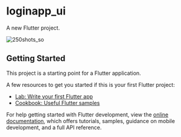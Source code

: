 # loginapp_ui

A new Flutter project.

![250shots_so](https://github.com/m-aqsam/Flutter-Applications-Ui/assets/121599719/34c1fae0-6a58-4c49-b7e0-fa97cf6073a8)

## Getting Started



This project is a starting point for a Flutter application.

A few resources to get you started if this is your first Flutter project:

- [Lab: Write your first Flutter app](https://docs.flutter.dev/get-started/codelab)
- [Cookbook: Useful Flutter samples](https://docs.flutter.dev/cookbook)

For help getting started with Flutter development, view the
[online documentation](https://docs.flutter.dev/), which offers tutorials,
samples, guidance on mobile development, and a full API reference.
